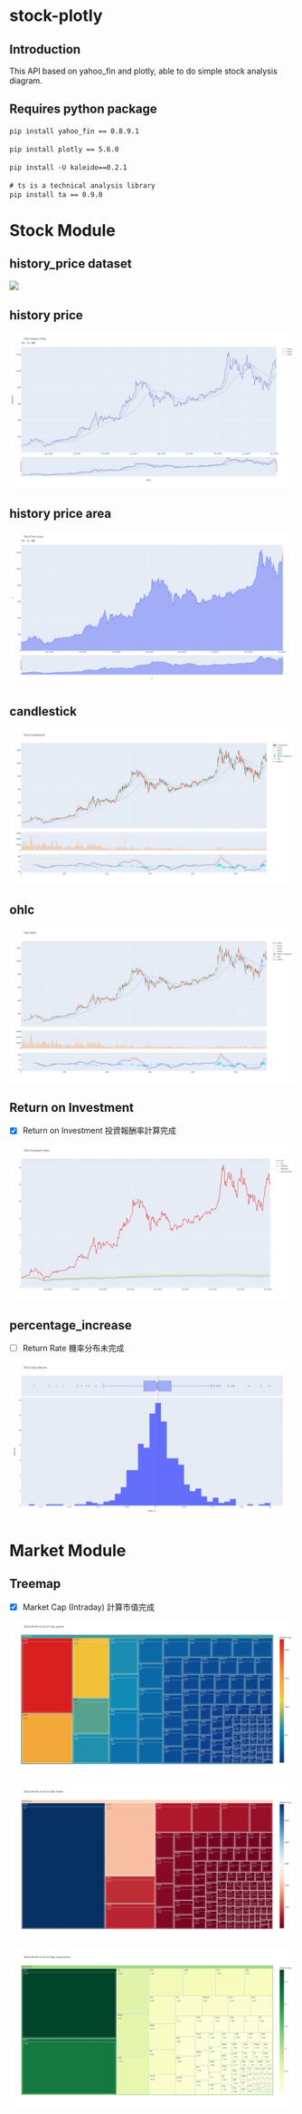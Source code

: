 # stock-plotly

## Introduction

This API based on yahoo_fin and plotly, able to do simple stock analysis diagram.

## Requires python package
```
pip install yahoo_fin == 0.8.9.1

pip install plotly == 5.6.0

pip install -U kaleido==0.2.1

# ts is a technical analysis library
pip install ta == 0.9.0
```

# Stock Module

## history_price dataset

![](https://i.imgur.com/wy5l53p.jpg)

## history price
![](https://github.com/Hotshot824/stock-plotly/blob/main/img/TSLA%20History%20Price.jpg?raw=true)

## history price area
![](https://github.com/Hotshot824/stock-plotly/blob/main/img/TSLA%20Price%20Area.jpg?raw=true)

## candlestick
![](https://github.com/Hotshot824/stock-plotly/blob/main/img/TSLA%20Candlestick.jpg?raw=true)

## ohlc
![](https://github.com/Hotshot824/stock-plotly/blob/main/img/TSLA%20Ohlc.jpg?raw=true)

## Return on Investment

- [x] Return on Investment 投資報酬率計算完成

![](https://github.com/Hotshot824/stock-plotly/blob/main/img/TSLA%20Compare%20index.jpg?raw=true)

## percentage_increase

- [ ] Return Rate 機率分布未完成

![](https://github.com/Hotshot824/stock-plotly/blob/main/img/TSLA%20Daily%20Returns.jpg?raw=true)

# Market Module

## Treemap 

- [x] Market Cap (Intraday) 計算市值完成

![](https://github.com/Hotshot824/stock-plotly/blob/main/img/Day%20gainer.jpg?raw=true)

![](https://github.com/Hotshot824/stock-plotly/blob/main/img/Day%20losers.jpg?raw=true)

![](https://github.com/Hotshot824/stock-plotly/blob/main/img/Day%20most%20active.jpg?raw=true)